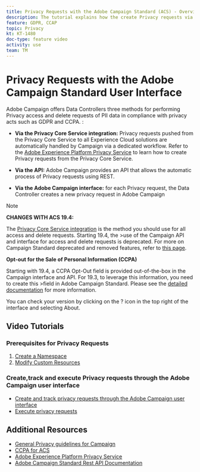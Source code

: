 ```yaml
---
title: Privacy Requests with the Adobe Campaign Standard (ACS) - Overview
description: The tutorial explains how the create Privacy requests via the Adobe Campaign Standard (ACS) interface.
feature: GDPR, CCAP
topic: Privacy
kt: KT-1480
doc-type: feature video
activity: use
team: TM
---
```


# Privacy Requests with the Adobe Campaign Standard User Interface

Adobe Campaign offers Data Controllers three methods for performing Privacy access and delete requests of PII data in compliance with privacy acts such as GDPR and CCPA. :

* **Via the Privacy Core Service integration:** Privacy requests pushed from the Privacy Core Service to all Experience Cloud solutions are automatically handled by Campaign via a dedicated workflow. Refer to the [Adobe Experience Platform Privacy Service](https://adobe.io/apis/cloudplatform/gdpr.html) to learn how to create Privacy requests from the Privacy Core Service.
  
* **Via the API:** Adobe Campaign provides an API that allows the automatic process of Privacy requests using REST.
  
* **Via the Adobe Campaign interface:** for each Privacy request, the Data Controller creates a new privacy request in Adobe Campaign

>[!NOTE]
>
> **CHANGES WITH ACS 19.4:**
> 
> The [Privacy Core Service integration](https://adobe.io/apis/cloudplatform/gdpr.html) is the method you should use for all access and delete requests. Starting 19.4, the >use of the Campaign API and interface for access and delete requests is deprecated. For more on Campaign Standard deprecated and removed features, refer to [this page](https://helpx.adobe.com/campaign/kb/acs-deprecated-and-removed-features.html).
>
>**Opt-out for the Sale of Personal Information (CCPA)**
>
>Starting with 19.4, a CCPA Opt-Out field is provided out-of-the-box in the Campaign interface and API. For 19.3, to leverage this information, you need to create this >field in Adobe Campaign Standard. Please see the [detailed documentation](https://helpx.adobe.com/campaign/kb/acs-privacy.html#ccpa) for more information.
>
> You can check your version by clicking on the ? icon in the top right of the interface and selecting About.

## Video Tutorials

### Prerequisites for Privacy Requests

1. [Create a Namespace](/help/acs/privacy/namespaces-for-privacy-requests.md)
2. [Modify Custom Resources](/help/acs/privacy/custom-resources-for-privacy-requests.md)

### Create,track and execute Privacy requests through the Adobe Campaign user interface

* [Create and track privacy requests through the Adobe Campaign user interface](/help/acs/privacy/create-and-track-privacy-requests.md)
* [Execute privacy requests](/help/acs/privacy/execute-privacy-requests.md)

## Additional Resources

* [General Privacy guidelines for Campaign](https://helpx.adobe.com/campaign/kb/campaign-privacy-overview.html)
* [CCPA for ACS](https://helpx.adobe.com/campaign/kb/acs-privacy.html#ccpa)
* [Adobe Experience Platform Privacy Service](https://adobe.io/apis/cloudplatform/gdpr.html)
* [Adobe Campaign Standard Rest API Documentation](https://final-docs.campaign.adobe.com/doc/standard/en/api/ACS_API.html#privacy-management)
